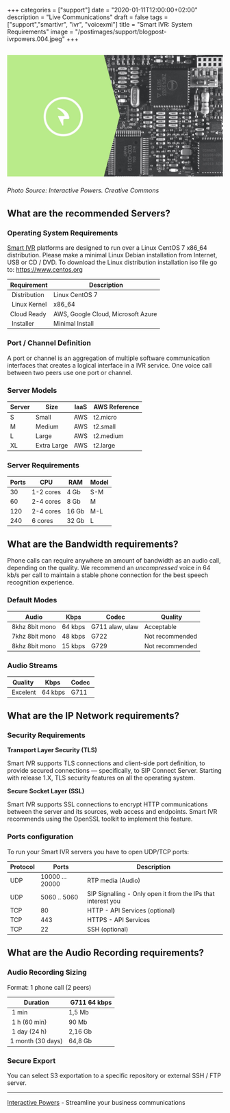 +++
categories = ["support"]
date = "2020-01-11T12:00:00+02:00"
description = "Live Communications"
draft = false
tags = ["support","smartivr", "ivr", "voicexml"]
title = "Smart IVR: System Requirements"
image = "/postimages/support/blogpost-ivrpowers.004.jpeg"
+++

![Smart IVR System Requirements](/postimages/support/blogpost-ivrpowers.004.jpeg)
------------
###### Photo Source: Interactive Powers. Creative Commons

##	What are the recommended Servers?

###	Operating System Requirements

[Smart IVR](https://ivrpowers.com/voicexml/) platforms are designed to run over a Linux CentOS 7 x86_64 distribution. Please make a minimal Linux Debian installation from Internet, USB or CD / DVD. To download the Linux distribution installation iso file go to: https://www.centos.org 

| Requirement | Description |
|-----------|-----------|
| Distribution | Linux CentOS 7 |
| Linux Kernel | x86_64 |
| Cloud Ready | AWS, Google Cloud, Microsoft Azure |
| Installer | Minimal Install |

###	Port / Channel Definition

A port or channel is an aggregation of multiple software communication interfaces that creates a logical interface in a IVR service. One voice call between two peers use one port or channel.

###	Server Models

| Server	| Size	| IaaS	| AWS Reference	|
|-----------|-----------|-----------|-----------|
| S	| Small	| AWS	| t2.micro |
| M	| Medium	| AWS	| t2.small |
| L	| Large	| AWS	| t2.medium |
| XL	| Extra Large	| AWS	| t2.large |

###	Server Requirements

| Ports	| CPU	| RAM	| Model	|
|-----------|-----------|-----------|-----------|
| 30	| 1-2 cores	| 4 Gb	| S-M |
| 60	| 2-4 cores	| 8 Gb	| M |
| 120	 | 2-4 cores	|16 Gb	| M-L |
| 240	 | 6 cores	| 32 Gb	| L |

##	What are the Bandwidth requirements?

Phone calls can require anywhere an amount of bandwidth as an audio call, depending on the quality.  We recommend an *uncompressed* voice in 64 kb/s per call to maintain a stable phone connection for the best speech recognition experience.

### Default Modes

| Audio | Kbps | Codec | Quality |
|-----------|-----------|-----------|-----------|
| 8khz 8bit mono | 64 kbps | G711 alaw, ulaw | Acceptable |
| 7khz 8bit mono | 48 kbps | G722 | Not recommended |
| 8khz 8bit mono | 15 kbps | G729 | Not recommended |

###	Audio Streams

| Quality | Kbps | Codec |
|-----------|-----------|-----------|
| Excelent | 64 kbps | G711 | 

##	What are the IP Network requirements?

###	Security Requirements

**Transport Layer Security (TLS)**

Smart IVR supports TLS connections and client-side port definition, to provide secured connections — specifically, to SIP Connect Server. Starting with release 1.X, TLS security features on all the operating system. 

**Secure Socket Layer (SSL)**

Smart IVR  supports SSL connections to encrypt HTTP communications between the server and its sources, web access and endpoints. Smart IVR recommends using the OpenSSL toolkit to implement this feature.

###	Ports configuration

To run your Smart IVR servers you have to open UDP/TCP ports:

| Protocol | Ports | Description |
|-----------|-----------|-----------|
| UDP | 10000  ...  20000 | RTP media (Audio) |
| UDP | 5060  ..  5060    | SIP Signalling - Only open it from the IPs that interest you |
| TCP | 80          | HTTP - API Services (optional) |
| TCP | 443 | HTTPS - API Services |
| TCP | 22          | SSH (optional) |

##	What are the Audio Recording requirements?

###	Audio Recording Sizing

Format: 1 phone call (2 peers)

| Duration | G711 64 kbps |
|-----------|-----------|
| 1 min | 1,5 Mb |
| 1 h (60 min) | 90 Mb |
| 1 day (24 h) | 2,16 Gb |
| 1 month (30 days) | 64,8 Gb |

###	Secure Export

You can select S3 exportation to a specific repository or external SSH / FTP server.

---
[Interactive Powers](http://www.ivrpowers.com/) - Streamline your business communications


